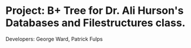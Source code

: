 <h1>Project: B+ Tree for Dr. Ali Hurson's Databases and Filestructures class.</h1>

<div>Developers: George Ward, Patrick Fulps</div>
